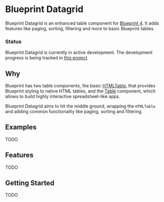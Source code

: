 # Blueprint Datagrid

Blueprint Datagrid is an enhanced table component for [Blueprint 4](https://blueprintjs.com/). It adds features like paging, sorting, filtering and more to basic Blueprint tables.

### Status

Blueprint Datagrid is currently in active development. The development progress is being tracked in [this project](https://github.com/users/alex-c/projects/1).

## Why

Blueprint has two table components, the basic [HTMLTable](https://blueprintjs.com/docs/#core/components/html-table), that provides Blueprint styling to native HTML tables, and the [Table](https://blueprintjs.com/docs/#table) component, which allows to build highly interactive spreadsheet-like apps.

Blueprint Datagrid aims to hit the middle ground, wrapping the `HTMLTable` and adding common functionality like paging, sorting and filtering.

## Examples

TODO

## Features

TODO

## Getting Started

TODO
